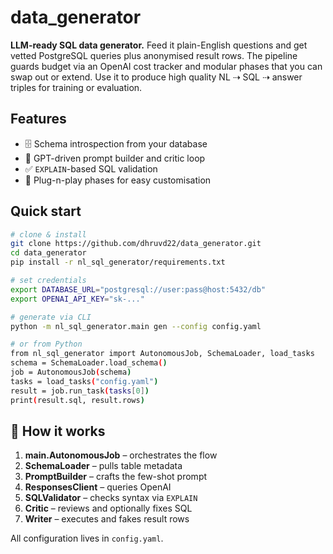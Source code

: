 # data_generator

**LLM-ready SQL data generator.** Feed it plain-English questions and get vetted
PostgreSQL queries plus anonymised result rows. The pipeline guards budget via an
OpenAI cost tracker and modular phases that you can swap out or extend. Use it
to produce high quality NL ⇢ SQL ⇢ answer triples for training or evaluation.

## Features

* 🗄️ Schema introspection from your database
* 🤖 GPT-driven prompt builder and critic loop
* ✅ `EXPLAIN`-based SQL validation
* 🔌 Plug-n-play phases for easy customisation

## Quick start

```bash
# clone & install
git clone https://github.com/dhruvd22/data_generator.git
cd data_generator
pip install -r nl_sql_generator/requirements.txt

# set credentials
export DATABASE_URL="postgresql://user:pass@host:5432/db"
export OPENAI_API_KEY="sk-..."

# generate via CLI
python -m nl_sql_generator.main gen --config config.yaml

# or from Python
from nl_sql_generator import AutonomousJob, SchemaLoader, load_tasks
schema = SchemaLoader.load_schema()
job = AutonomousJob(schema)
tasks = load_tasks("config.yaml")
result = job.run_task(tasks[0])
print(result.sql, result.rows)
```

## 🔌 How it works

1. **main.AutonomousJob** – orchestrates the flow
2. **SchemaLoader** – pulls table metadata
3. **PromptBuilder** – crafts the few-shot prompt
4. **ResponsesClient** – queries OpenAI
5. **SQLValidator** – checks syntax via `EXPLAIN`
6. **Critic** – reviews and optionally fixes SQL
7. **Writer** – executes and fakes result rows

All configuration lives in `config.yaml`.
